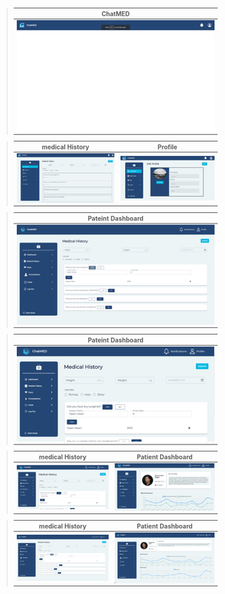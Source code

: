> | ChatMED                                                                        |
> | ------------------------------------------------------------------------------ |
> | ![ChatMED](https://github.com/MoeShoumar/ChatM.E.D/blob/main/readme/desk2.png) |

> | medical History                                                                          | Profile                                                                              |
> | ---------------------------------------------------------------------------------------- | ------------------------------------------------------------------------------------ |
> | ![medical History](https://github.com/MoeShoumar/ChatM.E.D/blob/main/readme/medical.png) | ![Profile](https://github.com/MoeShoumar/ChatM.E.D/blob/main/readme/profileedit.png) |

> | Pateint Dashboard                                                                        |
> | ------------------------------------------------------------------------------ |
> | ![ChatMED](https://github.com/MoeShoumar/ChatM.E.D/blob/main/readme/medicaldesk.png) |

> | Pateint Dashboard                                                                        |
> | ------------------------------------------------------------------------------ |
> | ![ChatMED](https://github.com/MoeShoumar/ChatM.E.D/blob/main/readme/medicallap.png) |


> | medical History                                                                          | Patient Dashboard                                                                              |
> | ---------------------------------------------------------------------------------------- | ------------------------------------------------------------------------------------ |
> | ![medical History](https://github.com/MoeShoumar/ChatM.E.D/blob/main/readme/medicallap.png) | ![Profile](https://github.com/MoeShoumar/ChatM.E.D/blob/main/readme/dashLap.png) |


> | medical History                                                                          | Patient Dashboard                                                                              |
> | ---------------------------------------------------------------------------------------- | ------------------------------------------------------------------------------------ |
> | ![medical History](https://github.com/MoeShoumar/ChatM.E.D/blob/main/readme/medicalDesk.png) | ![Profile](https://github.com/MoeShoumar/ChatM.E.D/blob/main/readme/dashDesk.png) |
